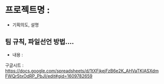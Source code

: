 # 프로젝트명 :
- 기획의도, 설명

## 팀 규칙, 파일선언 방법....
- 내용 : 

구글시트 : https://docs.google.com/spreadsheets/d/1tXFjkejFzB6e2K_AHVaTKIASXdmFWQrStxOdRP_PbJI/edit#gid=1609782659
